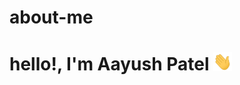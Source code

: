 # about-me

<h1> hello!, I'm Aayush Patel <img  src="https://raw.githubusercontent.com/ABSphreak/ABSphreak/master/gifs/Hi.gif" width="30px"></h1>
